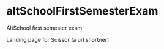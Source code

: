 # altSchoolFirstSemesterExam
AltSchool first semester exam


Landing page for Scissor (a url shortner)